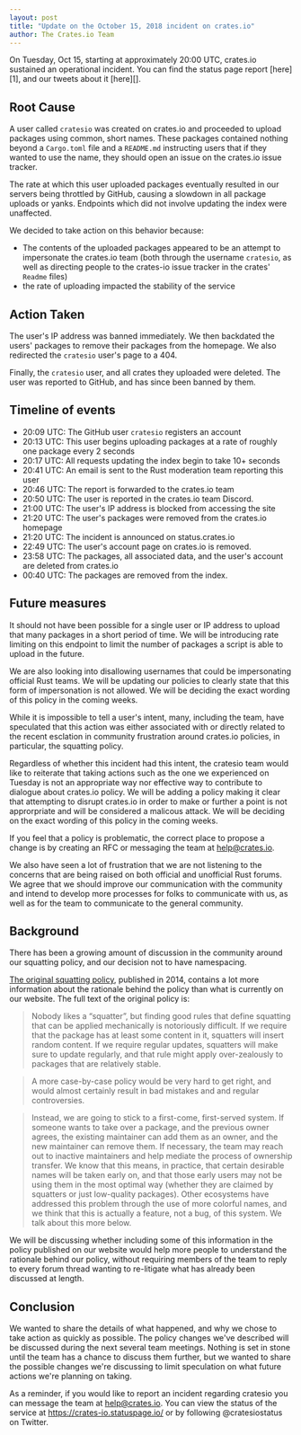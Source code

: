 ```yaml
---
layout: post
title: "Update on the October 15, 2018 incident on crates.io"
author: The Crates.io Team
---
```


On Tuesday, Oct 15, starting at approximately 20:00 UTC, crates.io sustained
an operational incident. You can find the status page report [here][1], and our
tweets about it [here][].

## Root Cause

A user called `cratesio` was created on crates.io and proceeded to upload
packages using common, short names. These packages contained nothing beyond a 
`Cargo.toml` file and a `README.md` instructing users that if they wanted to use
the name, they should open an issue on the crates.io issue tracker.

The rate at which this user uploaded packages eventually resulted in our servers
being throttled by GitHub, causing a slowdown in all package uploads or yanks.
Endpoints which did not involve updating the index were unaffected.

We decided to take action on this behavior because:
 - The contents of the uploaded packages appeared to be an attempt to impersonate
the crates.io team (both through the username `cratesio`, as well as directing people
to the crates-io issue tracker in the crates' `Readme` files)
  - the rate of uploading impacted the stability of the service

## Action Taken

The user's IP address was banned immediately. We then backdated the users' packages to remove
their packages from the homepage. We also redirected the `cratesio` user's page to a 404.

Finally, the `cratesio` user, and all crates they uploaded were deleted.
The user was reported to GitHub, and has since been banned by them.

## Timeline of events

- 20:09 UTC: The GitHub user `cratesio` registers an account
- 20:13 UTC: This user begins uploading packages at a rate of roughly one package
  every 2 seconds
- 20:17 UTC: All requests updating the index begin to take 10+ seconds
- 20:41 UTC: An email is sent to the Rust moderation team reporting this user
- 20:46 UTC: The report is forwarded to the crates.io team
- 20:50 UTC: The user is reported in the crates.io team Discord.
- 21:00 UTC: The user's IP address is blocked from accessing the site
- 21:20 UTC: The user's packages were removed from the crates.io homepage
- 21:20 UTC: The incident is announced on status.crates.io
- 22:49 UTC: The user's account page on crates.io is removed.
- 23:58 UTC: The packages, all associated data, and the user's account are deleted
  from crates.io
- 00:40 UTC: The packages are removed from the index.

## Future measures

It should not have been possible for a single user or IP address to upload that
many packages in a short period of time. We will be introducing rate limiting on
this endpoint to limit the number of packages a script is able to upload in the
future.

We are also looking into disallowing usernames that could be impersonating
official Rust teams. We will be updating our policies to clearly state that this
form of impersonation is not allowed. We will be deciding the exact wording of
this policy in the coming weeks.

While it is impossible to tell a user's intent, many, including the team, have
speculated that this action was either associated with or directly related to the
recent esclation in community frustration around crates.io policies, in particular,
the squatting policy.

Regardless of whether this incident had this intent, the cratesio team would like
to reiterate that taking actions such as the one we experienced on Tuesday is not
an appropriate way nor effective way to contribute to dialogue about crates.io policy.
We will be adding a policy making it clear that attempting to disrupt crates.io in order
to make or further a point is not approrpriate and will be considered a malicous attack.
We will be deciding on the exact wording of this policy in the coming weeks.

If you feel that a policy is problematic, the correct place to propose a change is by
creating an RFC or messaging the team at help@crates.io. 

We also have seen a lot of frustration that we are not listening to the concerns
that are being raised on both official and unofficial Rust forums. We agree that we should
improve our communication with the community and intend to develop more processes
for folks to communicate with us, as well as for the team to communicate to the general
community.

## Background

There has been a growing amount of discussion in the community around our
squatting policy, and our decision not to have namespacing.

[The original squatting policy](https://internals.rust-lang.org/t/crates-io-package-policies/1041),
published in 2014, contains a lot more information about the rationale behind
the policy than what is currently on our website. The full text of the original
policy is:

> Nobody likes a “squatter”, but finding good rules that define squatting that
> can be applied mechanically is notoriously difficult. If we require that the
> package has at least some content in it, squatters will insert random content.
> If we require regular updates, squatters will make sure to update regularly,
> and that rule might apply over-zealously to packages that are relatively
> stable.

> A more case-by-case policy would be very hard to get right, and would almost
> certainly result in bad mistakes and and regular controversies.

> Instead, we are going to stick to a first-come, first-served system. If someone
> wants to take over a package, and the previous owner agrees, the existing
> maintainer can add them as an owner, and the new maintainer can remove them. If
> necessary, the team may reach out to inactive maintainers and help mediate the
> process of ownership transfer. We know that this means, in practice, that
> certain desirable names will be taken early on, and that those early users may
> not be using them in the most optimal way (whether they are claimed by squatters
> or just low-quality packages). Other ecosystems have addressed this problem
> through the use of more colorful names, and we think that this is actually a
> feature, not a bug, of this system. We talk about this more below.

We will be discussing whether including some of this information in the policy
published on our website would help more people to understand the rationale
behind our policy, without requiring members of the team to reply to every forum
thread wanting to re-litigate what has already been discussed at length.

## Conclusion

We wanted to share the details of what happened, and why we chose to take action
as quickly as possible. The policy changes we've described will be discussed
during the next several team meetings. Nothing is set in stone until the team
has a chance to discuss them further, but we wanted to share the possible
changes we're discussing to limit speculation on what future actions we're
planning on taking.

As a reminder, if you would like to report an incident regarding cratesio you
can message the team at help@crates.io. You can view the status of the service
at https://crates-io.statuspage.io/ or by following @cratesiostatus on Twitter.
